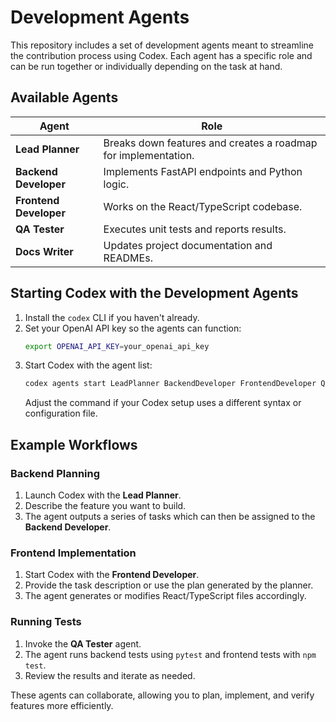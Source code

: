 # Development Agents

This repository includes a set of development agents meant to streamline the contribution process using Codex. Each agent has a specific role and can be run together or individually depending on the task at hand.

## Available Agents

| Agent | Role |
|-------|------|
| **Lead Planner** | Breaks down features and creates a roadmap for implementation. |
| **Backend Developer** | Implements FastAPI endpoints and Python logic. |
| **Frontend Developer** | Works on the React/TypeScript codebase. |
| **QA Tester** | Executes unit tests and reports results. |
| **Docs Writer** | Updates project documentation and READMEs. |

## Starting Codex with the Development Agents

1. Install the `codex` CLI if you haven't already.
2. Set your OpenAI API key so the agents can function:
   ```bash
   export OPENAI_API_KEY=your_openai_api_key
   ```
3. Start Codex with the agent list:
   ```bash
   codex agents start LeadPlanner BackendDeveloper FrontendDeveloper QATester DocsWriter
   ```
   Adjust the command if your Codex setup uses a different syntax or configuration file.

## Example Workflows

### Backend Planning
1. Launch Codex with the **Lead Planner**.
2. Describe the feature you want to build.
3. The agent outputs a series of tasks which can then be assigned to the **Backend Developer**.

### Frontend Implementation
1. Start Codex with the **Frontend Developer**.
2. Provide the task description or use the plan generated by the planner.
3. The agent generates or modifies React/TypeScript files accordingly.

### Running Tests
1. Invoke the **QA Tester** agent.
2. The agent runs backend tests using `pytest` and frontend tests with `npm test`.
3. Review the results and iterate as needed.

These agents can collaborate, allowing you to plan, implement, and verify features more efficiently.
